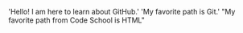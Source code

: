 'Hello! I am here to learn about GitHub.' 
'My favorite path is Git.'
"My favorite path from Code School is HTML" 
